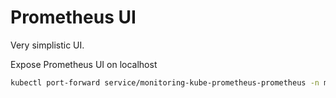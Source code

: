 # Prometheus UI

Very simplistic UI.

Expose Prometheus UI on localhost
```bash
kubectl port-forward service/monitoring-kube-prometheus-prometheus -n monitoring 9090:9090
```

